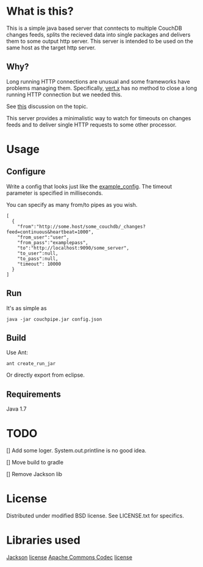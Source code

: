 What is this?
=============
This is a simple java based server that conntects to multiple CouchDB changes feeds, splits the recieved data into single packages and delivers them to some output http server.
This server is intended to be used on the same host as the target http server.

## Why?
Long running HTTP connections are unusual and some frameworks have problems managing them.
Specifically, [vert.x](http://www.vertx.io) has no method to close a long running HTTP connection but we needed this.

See [this](https://groups.google.com/forum/#!topic/vertx/MUVdf4xg_7w) discussion on the topic.


This server provides a minimalistic way to watch for timeouts on changes feeds and to deliver single HTTP requests to some other processor.

Usage
=====
## Configure
Write a config that looks just like the [example_config](example_config.json).
The timeout parameter is specified in milliseconds.

You can specify as many from/to pipes as you wish.

    [
      {
        "from":"http://some.host/some_couchdb/_changes?feed=continuous&heartbeat=1000",
        "from_user":"user",
        "from_pass":"examplepass",
        "to":"http://localhost:9090/some_server",
        "to_user":null,
        "to_pass":null,
        "timeout": 10000
      }
    ]

## Run
It's as simple as

    java -jar couchpipe.jar config.json

## Build

Use Ant:

    ant create_run_jar

Or directly export from eclipse.

## Requirements
Java 1.7


TODO
====
[] Add some loger. System.out.printline is no good idea.

[] Move build to gradle

[] Remove Jackson lib

License
=======
Distributed under modified BSD license. See LICENSE.txt for specifics.

Libraries used
==============
[Jackson](http://jackson.codehaus.org/) [license](http://www.apache.org/licenses/LICENSE-2.0)
[Apache Commons Codec](https://commons.apache.org/proper/commons-codec/) [license](http://www.apache.org/licenses/LICENSE-2.0)
